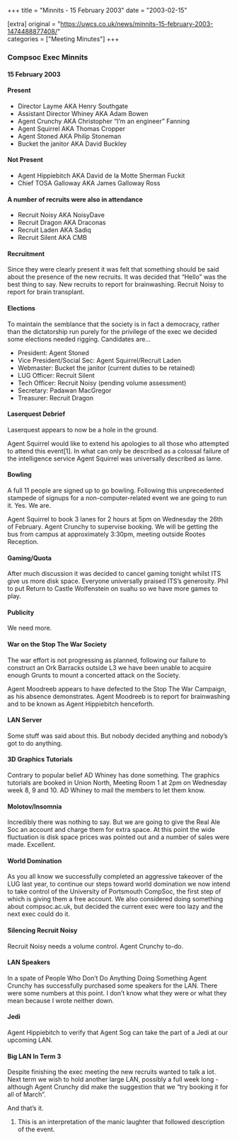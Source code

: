 +++
title = "Minnits - 15 February 2003"
date = "2003-02-15"

[extra]
original = "https://uwcs.co.uk/news/minnits-15-february-2003-1474488877408/"    
categories = ["Meeting Minutes"]
+++

### Compsoc Exec Minnits

#### 15 February 2003

#### Present

  - Director Layme AKA Henry Southgate
  - Assistant Director Whiney AKA Adam Bowen
  - Agent Crunchy AKA Christopher “I’m an engineer” Fanning
  - Agent Squirrel AKA Thomas Cropper
  - Agent Stoned AKA Philip Stoneman
  - Bucket the janitor AKA David Buckley

#### Not Present

  - Agent Hippiebitch AKA David de la Motte Sherman Fuckit
  - Chief TOSA Galloway AKA James Galloway Ross

#### A number of recruits were also in attendance

  - Recruit Noisy AKA NoisyDave
  - Recruit Dragon AKA Draconas
  - Recruit Laden AKA Sadiq
  - Recruit Silent AKA CMB

#### Recruitment

Since they were clearly present it was felt that something should be said about the presence of the new recruits. It was decided that “Hello” was the best thing to say. New recruits to report for brainwashing. Recruit Noisy to report for brain transplant.

#### Elections

To maintain the semblance that the society is in fact a democracy, rather than the dictatorship run purely for the privilege of the exec we decided some elections needed rigging. Candidates are…

  - President: Agent Stoned
  - Vice President/Social Sec: Agent Squirrel/Recruit Laden
  - Webmaster: Bucket the janitor (current duties to be retained)
  - LUG Officer: Recruit Silent
  - Tech Officer: Recruit Noisy (pending volume assessment)
  - Secretary: Padawan MacGregor
  - Treasurer: Recruit Dragon

#### Laserquest Debrief

Laserquest appears to now be a hole in the ground.

Agent Squirrel would like to extend his apologies to all those who attempted to attend this event\[1\]. In what can only be described as a colossal failure of the intelligence service Agent Squirrel was universally described as lame.

#### Bowling

A full 11 people are signed up to go bowling. Following this unprecedented stampede of signups for a non-computer-related event we are going to run it. Yes. We are.

Agent Squirrel to book 3 lanes for 2 hours at 5pm on Wednesday the 26th of February. Agent Crunchy to supervise booking. We will be getting the bus from campus at approximately 3:30pm, meeting outside Rootes Reception.

#### Gaming/Quota

After much discussion it was decided to cancel gaming tonight whilst ITS give us more disk space. Everyone universally praised ITS’s generosity. Phil to put Return to Castle Wolfenstein on suahu so we have more games to play.

#### Publicity

We need more.

#### War on the Stop The War Society

The war effort is not progressing as planned, following our failure to construct an Ork Barracks outside L3 we have been unable to acquire enough Grunts to mount a concerted attack on the Society.

Agent Moodreeb appears to have defected to the Stop The War Campaign, as his absence demonstrates. Agent Moodreeb is to report for brainwashing and to be known as Agent Hippiebitch henceforth.

#### LAN Server

Some stuff was said about this. But nobody decided anything and nobody’s got to do anything.

#### 3D Graphics Tutorials

Contrary to popular belief AD Whiney has done something. The graphics tutorials are booked in Union North, Meeting Room 1 at 2pm on Wednesday week 8, 9 and 10. AD Whiney to mail the members to let them know.

#### Molotov/Insomnia

Incredibly there was nothing to say. But we are going to give the Real Ale Soc an account and charge them for extra space. At this point the wide fluctuation is disk space prices was pointed out and a number of sales were made. Excellent.

#### World Domination

As you all know we successfully completed an aggressive takeover of the LUG last year, to continue our steps toward world domination we now intend to take control of the University of Portsmouth CompSoc, the first step of which is giving them a free account. We also considered doing something about compsoc.ac.uk, but decided the current exec were too lazy and the next exec could do it.

#### Silencing Recruit Noisy

Recruit Noisy needs a volume control. Agent Crunchy to-do.

#### LAN Speakers

In a spate of People Who Don’t Do Anything Doing Something Agent Crunchy has successfully purchased some speakers for the LAN. There were some numbers at this point. I don’t know what they were or what they mean because I wrote neither down.

#### Jedi

Agent Hippiebitch to verify that Agent Sog can take the part of a Jedi at our upcoming LAN.

#### Big LAN In Term 3

Despite finishing the exec meeting the new recruits wanted to talk a lot. Next term we wish to hold another large LAN, possibly a full week long - although Agent Crunchy did make the suggestion that we “try booking it for all of March”.

And that’s it.

1.  This is an interpretation of the manic laughter that followed description of the event.

